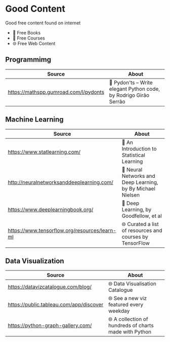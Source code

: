 # Good Content
Good free content found on internet
* :blue_book: Free Books
* :pencil: Free Courses
* :globe_with_meridians: Free Web Content

## Programmimg
| Source | About |
| ------ | ----- |
| https://mathspp.gumroad.com/l/pydonts | :blue_book: Pydon'ts – Write elegant Python code, by Rodrigo Girão Serrão |

## Machine Learning
| Source | About |
| ------ | ----- |
| https://www.statlearning.com/ | :blue_book: An Introduction to Statistical Learning |
| http://neuralnetworksanddeeplearning.com/ | :blue_book: Neural Networks and Deep Learning, by By Michael Nielsen |
| https://www.deeplearningbook.org/ | :blue_book: Deep Learning, by Goodfellow, et al |
| https://www.tensorflow.org/resources/learn-ml | :globe_with_meridians: Curated a list of resources and courses by TensorFlow |

## Data Visualization
| Source | About |
| ------ | ----- |
| https://datavizcatalogue.com/blog/ |:globe_with_meridians: Data Visualisation Catalogue |
| https://public.tableau.com/app/discover | :globe_with_meridians: See a new viz featured every weekday |
| https://python-graph-gallery.com/ | :globe_with_meridians: A collection of hundreds of charts made with Python |
